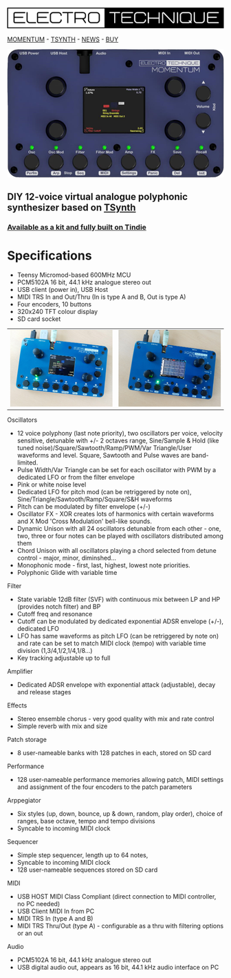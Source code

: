 [![](Logo.png)](https://electrotechnique.github.io)

[MOMENTUM](https://electrotechnique.cc/Momentum)    -    [TSYNTH](https://electrotechnique.cc/TSynth)     -    [NEWS](https://electrotechnique.cc/News) -    [BUY](https://www.tindie.com/stores/electrotechnique/)

![Momentum](MomentumMockup.png)

## DIY 12-voice virtual analogue polyphonic synthesizer based on [TSynth](https://electrotechnique.cc/TSynth)
### [Available as a kit and fully built on Tindie](https://www.tindie.com/products/electrotechnique/momentum-12-voice-digital-poly-synth-diy-built/)

# Specifications  

- Teensy Micromod-based 600MHz MCU
- PCM5102A 16 bit, 44.1 kHz  analogue stereo out
- USB client (power in), USB Host
- MIDI TRS In and Out/Thru (In is type A and B, Out is type A)
- Four encoders, 10 buttons
- 320x240 TFT colour display
- SD card socket

<table>
  <tr>
    <td><img src="Momentum1.jpg"></td>
    <td><img src="Momentum2.jpg"></td>
  </tr>
</table>

Oscillators
- 12 voice polyphony (last note priority), two oscillators per voice, velocity sensitive, detunable with +/- 2 octaves range, Sine/Sample & Hold (like tuned noise)/Square/Sawtooth/Ramp/PWM/Var Triangle/User waveforms and level. Square, Sawtooth and Pulse waves are band-limited.
- Pulse Width/Var Triangle can be set for each oscillator with PWM by a dedicated LFO or from the filter envelope
- Pink or white noise level
- Dedicated LFO for pitch mod (can be retriggered by note on), Sine/Triangle/Sawtooth/Ramp/Square/S&H waveforms
- Pitch can be modulated by filter envelope (+/-)
- Oscillator FX - XOR creates lots of harmonics with certain waveforms and X Mod 'Cross Modulation' bell-like sounds.
- Dynamic Unison with all 24 oscillators detunable from each other - one, two, three or four notes can be played with oscillators distributed among them
- Chord Unison with all oscillators playing a chord selected from detune control - major, minor, diminshed...
- Monophonic mode - first, last, highest, lowest note priorities.
- Polyphonic Glide with variable time

Filter
- State variable 12dB filter (SVF) with continuous mix between LP and HP (provides notch filter) and BP
- Cutoff freq and resonance
- Cutoff can be modulated by dedicated exponential ADSR envelope (+/-), dedicated LFO
- LFO has same waveforms as pitch LFO (can be retriggered by note on)  and rate can be set to match MIDI clock (tempo) with variable time division (1,3/4,1/2,1/4,1/8...)
- Key tracking adjustable up to full

Amplifier
- Dedicated ADSR envelope with exponential attack (adjustable), decay and release stages

Effects
- Stereo ensemble chorus - very good quality with mix and rate control
- Simple reverb with mix and size

Patch storage
- 8 user-nameable banks with 128 patches in each, stored on SD card

Performance
- 128 user-nameable performance memories allowing patch, MIDI settings and assignment of the four encoders to the patch parameters

Arppegiator
-  Six styles (up, down, bounce, up & down, random, play order), choice of ranges, base octave, tempo and tempo divisions
-  Syncable to incoming MIDI clock

Sequencer
- Simple step sequencer, length up to 64 notes, 
- Syncable to incoming MIDI clock
- 128 user-nameable sequences stored on SD card

MIDI
- USB HOST MIDI Class Compliant (direct connection to MIDI controller, no PC needed)
- USB Client MIDI In from PC
- MIDI TRS In (type A and B)
- MIDI TRS Thru/Out (type A)  - configurable as a thru with filtering options or an out

Audio
- PCM5102A 16 bit, 44.1 kHz  analogue stereo out
- USB digital audio out, appears as 16 bit, 44.1 kHz audio interface on PC
